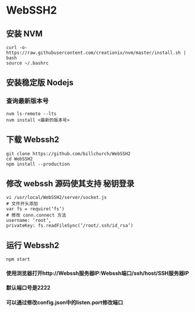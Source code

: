 # WebSSH2
## 安装 NVM
```shell
curl -o- https://raw.githubusercontent.com/creationix/nvm/master/install.sh | bash
source ~/.bashrc
```
## 安装稳定版 Nodejs
### 查询最新版本号
```shell
nvm ls-remote --lts
nvm install <最新的版本号>
```
## 下载 Webssh2
```sehll
git clone https://github.com/billchurch/WebSSH2
cd WebSSH2
npm install --production
```
## 修改 webssh 源码使其支持 秘钥登录
```shell
vi /usr/local/WebSSH2/server/socket.js
# 文件开头添加
var fs = require(‘fs‘)
# 修改 conn.connect 方法
username: ‘root‘,
privateKey: fs.readFileSync(‘/root/.ssh/id_rsa‘)
```
## 运行 Webssh2
```shell
npm start
```
#### 使用浏览器打开http://Webssh服务器IP:Webssh端口/ssh/host/SSH服务器IP
#### 默认端口号是2222
#### 可以通过修改config.json中的listen.port修改端口


